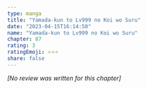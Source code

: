 ```yaml
---
type: manga
title: "Yamada-kun to Lv999 no Koi wo Suru"
date: "2023-04-15T16:14:50"
name: "Yamada-kun to Lv999 no Koi wo Suru"
chapter: 87
rating: 3
ratingEmoji: ⭐️⭐️⭐️
share: false
---
```


*[No review was written for this chapter]*
